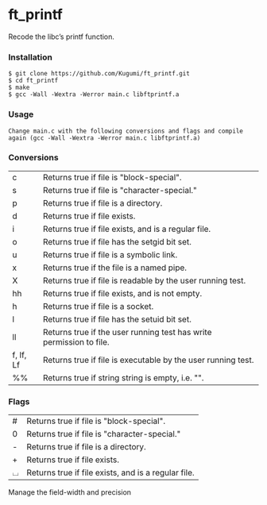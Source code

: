 # ft_printf

Recode the libc’s printf function.

### Installation

```
$ git clone https://github.com/Kugumi/ft_printf.git
$ cd ft_printf
$ make
$ gcc -Wall -Wextra -Werror main.c libftprintf.a
```

### Usage

```
Change main.c with the following conversions and flags and compile again (gcc -Wall -Wextra -Werror main.c libftprintf.a)
```

### Conversions
|        |        |
| ------ | ------ |
| c | Returns true if file is "block-special". |
| s | Returns true if file is "character-special." |
| p | Returns true if file is a directory. |
| d | Returns true if file exists. |
| i | Returns true if file exists, and is a regular file. |
| o | Returns true if file has the setgid bit set. |
| u | Returns true if file is a symbolic link. |
| x | Returns true if the file is a named pipe. |
| X | Returns true if file is readable by the user running test. |
| hh | Returns true if file exists, and is not empty. |
| h | Returns true if file is a socket. |
| l | Returns true if file has the setuid bit set. |
| ll | Returns true if the user running test has write permission to file. |
| f, lf, Lf | Returns true if file is executable by the user running test. |
| %% | Returns true if string string is empty, i.e. "". |

### Flags
|        |        |
| ------ | ------ |
| # | Returns true if file is "block-special". |
| 0 | Returns true if file is "character-special." |
| - | Returns true if file is a directory. |
| + | Returns true if file exists. |
| ⌴ | Returns true if file exists, and is a regular file. |

Manage the field-width and precision
